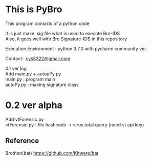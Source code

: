 This is PyBro
=========================================================
This program consists of a python code

It is just make .sig file what is used to execute Bro-IDS <br/>
Also, it goes well with Bro Signature-IDS in this repository

Execution Environment : python 3.7.0 with pycharm community ver. <br/>

Contact : cys5322@gmail.com

0.1 ver log <br/>
Add main.py + autopPy.py <br/>
main.py : program main <br/>
autoPy.py : making signature class

# 0.2 ver alpha
Add vtForensic.py <br/>
vtForensic.py : file hashcode -> virus total query (need vt api key)

## Reference
Brothon(bat)
https://github.com/Kitware/bat
